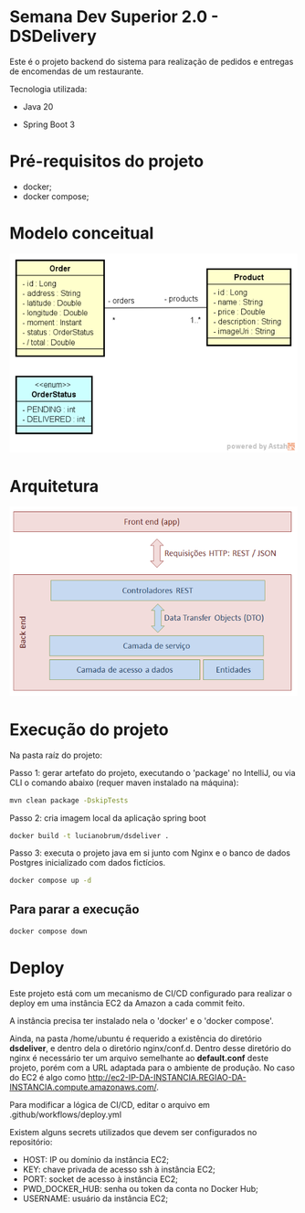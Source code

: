 # Semana Dev Superior 2.0 - DSDelivery

Este é o projeto backend do sistema para realização de pedidos e entregas de encomendas de um restaurante. 

Tecnologia utilizada:

- Java 20

- Spring Boot 3

# Pré-requisitos do projeto

- docker;
- docker compose;

# Modelo conceitual

![Image](https://raw.githubusercontent.com/Lubrum/dsdeliver-sds2/master/assets/modelo-conceitual.png "Modelo conceitual")


# Arquitetura

![Image](https://raw.githubusercontent.com/Lubrum/dsdeliver-sds2/master/assets/camadas.png "Padrão camadas")

# Execução do projeto

Na pasta raíz do projeto:

Passo 1: gerar artefato do projeto, executando o 'package' no IntelliJ, ou via CLI o comando abaixo (requer maven instalado na máquina):

```bash
mvn clean package -DskipTests
```
Passo 2: cria imagem local da aplicação spring boot

```bash
docker build -t lucianobrum/dsdeliver .
```

Passo 3: executa o projeto java em si junto com Nginx e o banco de dados Postgres inicializado com dados fictícios.

```bash
docker compose up -d
```

## Para parar a execução

```bash
docker compose down
```

# Deploy

Este projeto está com um mecanismo de CI/CD configurado para realizar o deploy em uma instância EC2 da Amazon a cada commit feito.

A instância precisa ter instalado nela o 'docker' e o 'docker compose'.

Ainda, na pasta /home/ubuntu é requerido a existência do diretório **dsdeliver**, e dentro dela o diretório nginx/conf.d. Dentro desse diretório do nginx é necessário ter um arquivo semelhante ao **default.conf** deste projeto, porém com a URL adaptada para o ambiente de produção. No caso do EC2 é algo como http://ec2-IP-DA-INSTANCIA.REGIAO-DA-INSTANCIA.compute.amazonaws.com/.

Para modificar a lógica de CI/CD, editar o arquivo em .github/workflows/deploy.yml

Existem alguns secrets utilizados que devem ser configurados no repositório:

- HOST: IP ou domínio da instância EC2;
- KEY: chave privada de acesso ssh à instância EC2;
- PORT: socket de acesso à instância EC2;
- PWD_DOCKER_HUB: senha ou token da conta no Docker Hub;
- USERNAME: usuário da instância EC2;
